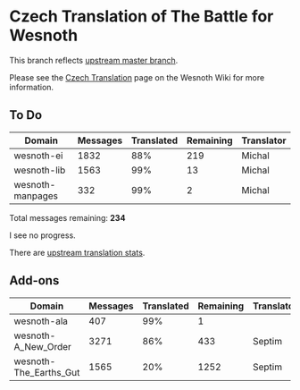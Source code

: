 # Czech Translation of The Battle for Wesnoth

This branch reflects [upstream master branch](https://github.com/wesnoth/wesnoth/tree/master).

Please see the [Czech Translation](https://wiki.wesnoth.org/CzechTranslation) page on the Wesnoth Wiki for more information.

## To Do

Domain | Messages | Translated | Remaining | Translator
------ | -------- | ---------- | --------- | ----------
wesnoth-ei | 1832 | 88% | 219 | Michal
wesnoth-lib | 1563 | 99% | 13 | Michal
wesnoth-manpages | 332 | 99% | 2 | Michal

Total messages remaining: **234**

I see no progress.

There are [upstream translation stats](https://www.wesnoth.org/gettext/?view=langs&version=branch&lang=cs).

## Add-ons
Domain | Messages | Translated | Remaining | Translator
------ | -------- | ---------- | --------- | ----------
wesnoth-ala | 407 | 99% | 1 |
wesnoth-A_New_Order | 3271 | 86% | 433 | Septim
wesnoth-The_Earths_Gut | 1565 | 20% | 1252 | Septim
